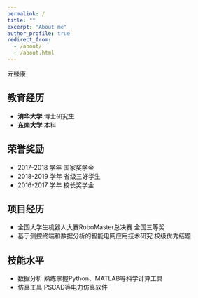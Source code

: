 ```yaml
---
permalink: /
title: ""
excerpt: "About me"
author_profile: true
redirect_from: 
  - /about/
  - /about.html
---
```


亓臻康



## 教育经历

- **清华大学** 博士研究生
- **东南大学** 本科


## 荣誉奖励

- 2017-2018 学年 国家奖学金
- 2018-2019 学年 省级三好学生
- 2016-2017 学年 校长奖学金


## 项目经历

- 全国大学生机器人大赛RoboMaster总决赛 全国三等奖
- 基于测控终端和数据分析的智能电网应用技术研究 校级优秀结题

## 技能水平

- 数据分析 熟练掌握Python、MATLAB等科学计算工具 
- 仿真工具 PSCAD等电力仿真软件
